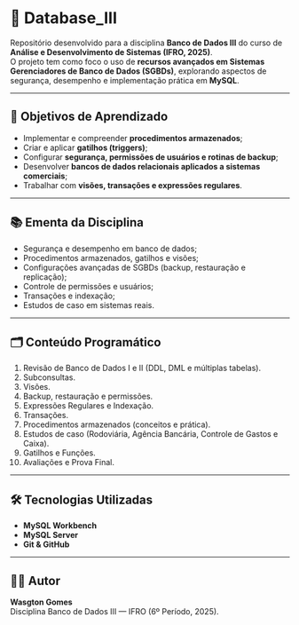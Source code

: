 # 📂 Database_III  

Repositório desenvolvido para a disciplina **Banco de Dados III** do curso de **Análise e Desenvolvimento de Sistemas (IFRO, 2025)**.  
O projeto tem como foco o uso de **recursos avançados em Sistemas Gerenciadores de Banco de Dados (SGBDs)**, explorando aspectos de segurança, desempenho e implementação prática em **MySQL**.  

---

## 🎯 Objetivos de Aprendizado
- Implementar e compreender **procedimentos armazenados**;  
- Criar e aplicar **gatilhos (triggers)**;  
- Configurar **segurança, permissões de usuários e rotinas de backup**;  
- Desenvolver **bancos de dados relacionais aplicados a sistemas comerciais**;  
- Trabalhar com **visões, transações e expressões regulares**.  

---

## 📚 Ementa da Disciplina
- Segurança e desempenho em banco de dados;  
- Procedimentos armazenados, gatilhos e visões;  
- Configurações avançadas de SGBDs (backup, restauração e replicação);  
- Controle de permissões e usuários;  
- Transações e indexação;  
- Estudos de caso em sistemas reais.  

---

## 🗂️ Conteúdo Programático
1. Revisão de Banco de Dados I e II (DDL, DML e múltiplas tabelas).  
2. Subconsultas.  
3. Visões.  
4. Backup, restauração e permissões.  
5. Expressões Regulares e Indexação.  
6. Transações.  
7. Procedimentos armazenados (conceitos e prática).  
8. Estudos de caso (Rodoviária, Agência Bancária, Controle de Gastos e Caixa).  
9. Gatilhos e Funções.  
10. Avaliações e Prova Final.  

---

## 🛠️ Tecnologias Utilizadas
- **MySQL Workbench**  
- **MySQL Server**  
- **Git & GitHub**  

---

## 👨‍💻 Autor
**Wasgton Gomes**  
Disciplina Banco de Dados III — IFRO (6º Período, 2025).  

